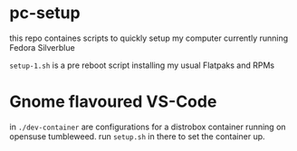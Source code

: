 # pc-setup
this repo containes scripts to quickly setup my computer currently running Fedora Silverblue

`setup-1.sh` is a pre reboot script installing my usual Flatpaks and RPMs

# Gnome flavoured VS-Code
in `./dev-container` are configurations for a distrobox container running on opensuse tumbleweed. run `setup.sh` in there to set the container up.